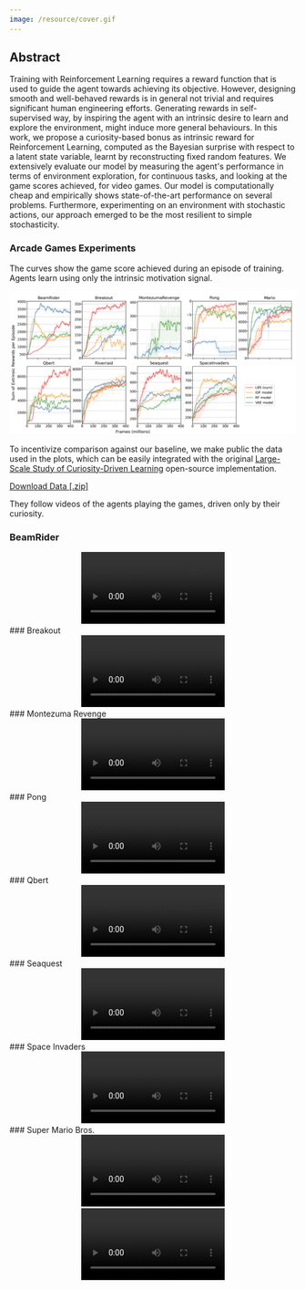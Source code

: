 ```yaml
---
image: /resource/cover.gif
---
```

## Abstract

Training with Reinforcement Learning requires a reward function that is used to guide the agent towards achieving its objective. However, designing smooth and well-behaved rewards is in general not trivial and requires significant human engineering efforts. Generating rewards in self-supervised way, by inspiring the agent with an intrinsic desire to learn and explore the environment,  might induce more general behaviours. In this work, we propose a curiosity-based bonus as intrinsic reward for Reinforcement Learning, computed as the Bayesian surprise with respect to a latent state variable, learnt by reconstructing fixed random features. We extensively evaluate our model by measuring the agent's performance in terms of environment exploration, for continuous tasks, and looking at the game scores achieved, for video games. Our model is computationally cheap and empirically shows state-of-the-art performance on several problems. Furthermore, experimenting on an environment with stochastic actions, our approach emerged to be the most resilient to simple stochasticity.


### Arcade Games Experiments

The curves show the game score achieved during an episode of training. Agents learn using only the intrinsic motivation signal.

![Arcade Results](./resources/arcade_results.png)

To incentivize comparison against our baseline, we make public the data used in the plots, which can be easily integrated with the original [Large-Scale Study of Curiosity-Driven Learning](https://github.com/openai/large-scale-curiosity) open-source implementation.

<a href="/resources/lbs_arcade_results.zip" download>Download Data [.zip]</a>

They follow videos of the agents playing the games, driven only by their curiosity.

### BeamRider 
<div style='text-align: center'>
    <video style=' background-color: rgba(0, 0, 0, 0)' src="./resources/BeamRider-6140.mp4" width="50%" controls preload></video>
</div>
### Breakout 
<div style='text-align: center'>
    <video style=' background-color: rgba(0, 0, 0, 0)' src="./resources/Breakout-425.mp4" width="50%" controls preload></video>
</div>
### Montezuma Revenge
<div style='text-align: center'>
     <video style=' background-color: rgba(0, 0, 0, 0)' src="./resources/MontezumaRevenge-left-bugs.mp4" width="50%" controls preload></video>
</div>
### Pong
<div style='text-align: center'>
    <video style=' background-color: rgba(0, 0, 0, 0)' src="./resources/Pong-2-4.mp4" width="50%" controls preload></video>
</div>
### Qbert
<div style='text-align: center'>
    <video style=' background-color: rgba(0, 0, 0, 0)' src="./resources/Qbert-15600.mp4" width="50%" controls preload></video>
</div>
### Seaquest
<div style='text-align: center'>
    <video style=' background-color: rgba(0, 0, 0, 0)' src="./resources/Seaquest-1060.mp4" width="50%" controls preload></video>
</div>
### Space Invaders
<div style='text-align: center'>
    <video style=' background-color: rgba(0, 0, 0, 0)' src="./resources/SpaceInvaders-1370.mp4" width="50%" controls preload></video>
</div>
### Super Mario Bros.
<div style='text-align: center'>
    <video style=' background-color: rgba(0, 0, 0, 0)' src="./resources/MarioBros-pipe-world-1.mp4" width="50%" controls preload></video>
</div>
<div style='text-align: center'>
    <video style=' background-color: rgba(0, 0, 0, 0)' src="./resources/MarioBros-all-world-1.mp4" width="50%" controls preload></video>
</div>
